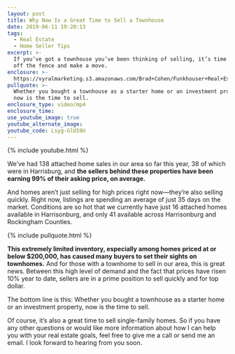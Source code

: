 ```yaml
---
layout: post
title: Why Now Is a Great Time to Sell a Townhouse
date: 2019-06-11 19:20:13
tags:
  - Real Estate
  - Home Seller Tips
excerpt: >-
  If you’ve got a townhouse you’ve been thinking of selling, it’s time to get
  off the fence and make a move.
enclosure: >-
  https://vyralmarketing.s3.amazonaws.com/Brad+Cohen/Funkhouser+Real+Estate+Group-+Why+Now+Is+a+Great+Time+to+Sell+a+Townhouse.mp4
pullquote: >-
  Whether you bought a townhouse as a starter home or an investment property,
  now is the time to sell.
enclosure_type: video/mp4
enclosure_time:
use_youtube_image: true
youtube_alternate_image:
youtube_code: Lsyg-GlUS9U
---
```


{% include youtube.html %}

We’ve had 138 attached home sales in our area so far this year, 38 of which were in Harrisburg, and **the sellers behind these properties have been earning 99% of their asking price, on average.&nbsp;**

And homes aren’t just selling for high prices right now—they’re also selling quickly. Right now, listings are spending an average of just 35 days on the market. Conditions are so hot that we currently have just 16 attached homes available in Harrisonburg, and only 41 available across Harrisonburg and Rockingham Counties.&nbsp;

{% include pullquote.html %}

**This extremely limited inventory, especially among homes priced at or below $200,000, has caused many buyers to set their sights on townhomes.** And for those with a townhome to sell in our area, this is great news. Between this high level of demand and the fact that prices have risen 10% year to date, sellers are in a prime position to sell quickly and for top dollar.&nbsp;

The bottom line is this: Whether you bought a townhouse as a starter home or an investment property, now is the time to sell.

Of course, it’s also a great time to sell single-family homes. So if you have any other questions or would like more information about how I can help you with your real estate goals, feel free to give me a call or send me an email. I look forward to hearing from you soon.